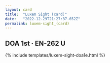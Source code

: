 ```yaml
---
layout: card
title:  "Luxem Sight (card)"
date:   "2022-12-29T21:27:37.652Z"
permalink: luxem-sight_(card)
---
```


## DOA 1st &middot; EN-262 U

{% include templates/luxem-sight-doa1e.html %}
